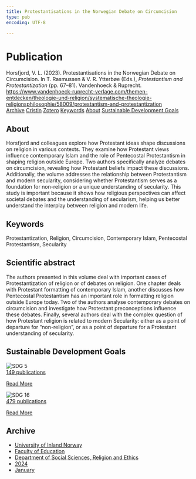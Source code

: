 ```yaml
---
title: Protestantisations in the Norwegian Debate on Circumcision
type: pub
encoding: UTF-8

---
```

<h1>Publication</h1>
<article id="csl-bib-container-RPJKDTUR" class="csl-bib-container">
  <div class="csl-bib-body"> <div class="csl-entry">Horsfjord, V. L. (2023). Protestantisations in the Norwegian Debate on Circumcision. In T. Rasmussen &#38; V. R. Ytterbøe (Eds.), <i>Protestantism and Protestantization</i> (pp. 67–81). Vandenhoeck &#38; Ruprecht. <a href="https://www.vandenhoeck-ruprecht-verlage.com/themen-entdecken/theologie-und-religion/systematische-theologie-religionsphilosophie/58009/protestantism-and-protestantization">https://www.vandenhoeck-ruprecht-verlage.com/themen-entdecken/theologie-und-religion/systematische-theologie-religionsphilosophie/58009/protestantism-and-protestantization</a></div> </div>
  <div class="csl-bib-buttons">
    <a href="#taxonomy-article-RPJKDTUR" alt="archive" class="csl-bib-button">Archive</a>
    <a href="https://app.cristin.no/results/show.jsf?id=2219154" alt="Cristin" class="csl-bib-button">Cristin</a>
    <a href="http://zotero.org/groups/5881554/items/RPJKDTUR" alt="Zotero" class="csl-bib-button">Zotero</a>
    <a href="#keywords-article-RPJKDTUR" alt="keywords" class="csl-bib-button">Keywords</a>
    <a href="#about-article-RPJKDTUR" alt="about_pub" class="csl-bib-button">About</a>
    <a href="#sdg-article-RPJKDTUR" alt="sdg" class="csl-bib-button">Sustainable Development Goals</a>
  </div>
  <div id="csl-bib-meta-container-RPJKDTUR"></div>
</article>
<div id="csl-bib-meta-RPJKDTUR" class="csl-bib-meta">
  <article id="about-article-RPJKDTUR" class="about_pub-article">
    <h1>About</h1>
    Horsfjord and colleagues explore how Protestant ideas shape discussions on religion in various contexts. They examine how Protestant views influence contemporary Islam and the role of Pentecostal Protestantism in shaping religion outside Europe. Two authors specifically analyze debates on circumcision, revealing how Protestant beliefs impact these discussions. Additionally, the volume addresses the relationship between Protestantism and modern secularity, considering whether Protestantism serves as a foundation for non-religion or a unique understanding of secularity. This study is important because it shows how religious perspectives can affect societal debates and the understanding of secularism, helping us better understand the interplay between religion and modern life.
  </article>
  <article id="keywords-article-RPJKDTUR" class="keywords-article">
    <h1>Keywords</h1>
    Protestantization, Religion, Circumcision, Contemporary Islam, Pentecostal Protestantism, Secularity
  </article>
  <article id="abstract-article-RPJKDTUR" class="abstract-article">
    <h1>Scientific abstract</h1>
    The authors presented in this volume deal with important cases of Protestantization of religion or of debates on religion. One chapter deals with Protestant formatting of contemporary Islam, another discusses how Pentecostal Protestantism has an important role in formatting religion outside Europe today. Two of the authors analyse contemporary debates on circumcision and investigate how Protestant preconceptions influence these debates. Finally, several authors deal with the complex question of how Protestant religion is related to modern Secularity: either as a point of departure for “non-religion”, or as a point of departure for a Protestant understanding of secularity.
  </article>
  <article id="sdg-article-RPJKDTUR" class="sdg-article">
    <h1>Sustainable Development Goals</h1>
    <div class="sdg-container"><div id="sdg5" class="sdg">
        <img src="{{< params subfolder >}}images/sdg/sdg05_en.png" class="image" alt="SDG 5">
        <div class="sdg-overlay">
          <a href="/en/archive/?key=?sdg=5#archive" class="sdg-publication-count"><span>149</span> publications</a>
          <p><a href="https://sdgs.un.org/goals/goal5" class="sdg-read-more">Read More</a></p>
        </div>
      </div> <div id="sdg16" class="sdg">
        <img src="{{< params subfolder >}}images/sdg/sdg16_en.png" class="image" alt="SDG 16">
        <div class="sdg-overlay">
          <a href="/en/archive/?key=?sdg=16#archive" class="sdg-publication-count"><span>479</span> publications</a>
          <p><a href="https://sdgs.un.org/goals/goal16" class="sdg-read-more">Read More</a></p>
        </div>
      </div></div>
  </article>
  <article id="taxonomy-article-RPJKDTUR" class="taxonomy-article">
    <h1>Archive</h1>
    <ul>
      <li>
        <a href="/en/archive/?key=3DCRN523">University of Inland Norway</a>
      </li>
      <li>
        <a href="/en/archive/?key=WYNZA47F">Faculty of Education</a>
      </li>
      <li>
        <a href="/en/archive/?key=XY7UYWKQ">Department of Social Sciences, Religion and Ethics</a>
      </li>
      <li>
        <a href="/en/archive/?key=8WZUMF5F">2024</a>
      </li>
      <li>
        <a href="/en/archive/?key=4JNHB644">January</a>
      </li>
    </ul>
  </article>
</div>
